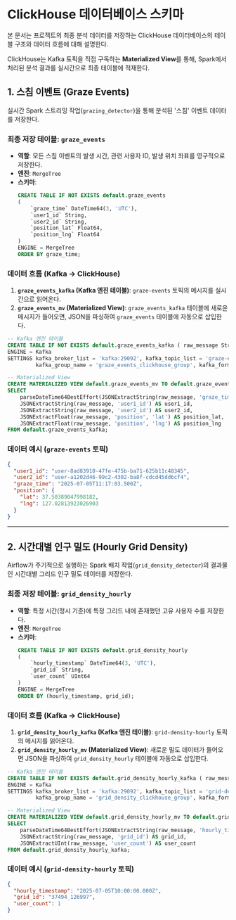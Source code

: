# ClickHouse 데이터베이스 스키마

본 문서는 프로젝트의 최종 분석 데이터를 저장하는 ClickHouse 데이터베이스의 테이블 구조와 데이터 흐름에 대해 설명한다.

ClickHouse는 Kafka 토픽을 직접 구독하는 **Materialized View**를 통해, Spark에서 처리된 분석 결과를 실시간으로 최종 테이블에 적재한다.

## 1. 스침 이벤트 (Graze Events)

실시간 Spark 스트리밍 작업(`grazing_detector`)을 통해 분석된 '스침' 이벤트 데이터를 저장한다.

### 최종 저장 테이블: `graze_events`

-   **역할**: 모든 스침 이벤트의 발생 시간, 관련 사용자 ID, 발생 위치 좌표를 영구적으로 저장한다.
-   **엔진**: `MergeTree`
-   **스키마**:
    ```sql
    CREATE TABLE IF NOT EXISTS default.graze_events
    (
        `graze_time` DateTime64(3, 'UTC'),
        `user1_id` String,
        `user2_id` String,
        `position_lat` Float64,
        `position_lng` Float64
    )
    ENGINE = MergeTree
    ORDER BY graze_time;
    ```

### 데이터 흐름 (Kafka -> ClickHouse)

1.  **`graze_events_kafka` (Kafka 엔진 테이블)**: `graze-events` 토픽의 메시지를 실시간으로 읽어온다.
2.  **`graze_events_mv` (Materialized View)**: `graze_events_kafka` 테이블에 새로운 메시지가 들어오면, JSON을 파싱하여 `graze_events` 테이블에 자동으로 삽입한다.

```sql
-- Kafka 엔진 테이블
CREATE TABLE IF NOT EXISTS default.graze_events_kafka ( raw_message String )
ENGINE = Kafka
SETTINGS kafka_broker_list = 'kafka:29092', kafka_topic_list = 'graze-events',
         kafka_group_name = 'graze_events_clickhouse_group', kafka_format = 'JSONAsString';

-- Materialized View
CREATE MATERIALIZED VIEW default.graze_events_mv TO default.graze_events AS
SELECT
    parseDateTime64BestEffort(JSONExtractString(raw_message, 'graze_time')) AS graze_time,
    JSONExtractString(raw_message, 'user1_id') AS user1_id,
    JSONExtractString(raw_message, 'user2_id') AS user2_id,
    JSONExtractFloat(raw_message, 'position', 'lat') AS position_lat,
    JSONExtractFloat(raw_message, 'position', 'lng') AS position_lng
FROM default.graze_events_kafka;
```

### 데이터 예시 (`graze-events` 토픽)

```json
{
  "user1_id": "user-8ad83910-47fe-475b-ba71-625b11c48345",
  "user2_id": "user-a1202d46-99c2-4302-ba8f-cdcd45dd6cf4",
  "graze_time": "2025-07-05T11:17:03.500Z",
  "position": {
    "lat": 37.50389047998182,
    "lng": 127.02813923026903
  }
}
```

---

## 2. 시간대별 인구 밀도 (Hourly Grid Density)

Airflow가 주기적으로 실행하는 Spark 배치 작업(`grid_density_detector`)의 결과물인 시간대별 그리드 인구 밀도 데이터를 저장한다.

### 최종 저장 테이블: `grid_density_hourly`

-   **역할**: 특정 시간(정시 기준)에 특정 그리드 내에 존재했던 고유 사용자 수를 저장한다.
-   **엔진**: `MergeTree`
-   **스키마**:
    ```sql
    CREATE TABLE IF NOT EXISTS default.grid_density_hourly
    (
        `hourly_timestamp` DateTime64(3, 'UTC'),
        `grid_id` String,
        `user_count` UInt64
    )
    ENGINE = MergeTree
    ORDER BY (hourly_timestamp, grid_id);
    ```

### 데이터 흐름 (Kafka -> ClickHouse)

1.  **`grid_density_hourly_kafka` (Kafka 엔진 테이블)**: `grid-density-hourly` 토픽의 메시지를 읽어온다.
2.  **`grid_density_hourly_mv` (Materialized View)**: 새로운 밀도 데이터가 들어오면 JSON을 파싱하여 `grid_density_hourly` 테이블에 자동으로 삽입한다.

```sql
-- Kafka 엔진 테이블
CREATE TABLE IF NOT EXISTS default.grid_density_hourly_kafka ( raw_message String )
ENGINE = Kafka
SETTINGS kafka_broker_list = 'kafka:29092', kafka_topic_list = 'grid-density-hourly',
         kafka_group_name = 'grid_density_clickhouse_group', kafka_format = 'JSONAsString';

-- Materialized View
CREATE MATERIALIZED VIEW default.grid_density_hourly_mv TO default.grid_density_hourly AS
SELECT
    parseDateTime64BestEffort(JSONExtractString(raw_message, 'hourly_timestamp')) AS hourly_timestamp,
    JSONExtractString(raw_message, 'grid_id') AS grid_id,
    JSONExtractUInt(raw_message, 'user_count') AS user_count
FROM default.grid_density_hourly_kafka;
```

### 데이터 예시 (`grid-density-hourly` 토픽)

```json
{
  "hourly_timestamp": "2025-07-05T10:00:00.000Z",
  "grid_id": "37494_126997",
  "user_count": 1
}
